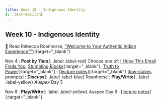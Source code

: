 ```yaml
---
title: Week 10 - Indigenous Identity
{: .text-epsilon}
---
```


## Week 10 - Indigenous Identity

📖 Read Rebecca Roanhorse, ["Welcome to Your Authentic Indian Experience™️"](ws297y/assets/pdfs/roanhorse_welcome_to_your_authentic_indian_experience.pdf){:target="_blank"}   

Nov 4
: **Post by 11am**{: .label .label-red} Choose *one* of: [I Hope This Email Finds You](https://visforvali.github.io/ws297y/prompts/#i-hope-this-email-finds-you), [Stumbling Blocks](https://visforvali.github.io/ws297y/prompts/#stumbling-blocks){:target="_blank"}, [Truth to Power](https://visforvali.github.io/ws297y/prompts/#truth-to-power){:target="_blank"}
  : [[lecture notes]](#){:target="_blank"}  [[low-stakes prompts](/prompts.md)]
: **Discuss**{: .label .label-blue} Roanhorse
: **Play/Write**{: .label .label-yellow} *Auspex* Day 5

Nov 6
: **Play/Write**{: .label .label-yellow} *Auspex* Day 6
  : [[lecture notes]](#){:target="_blank"}